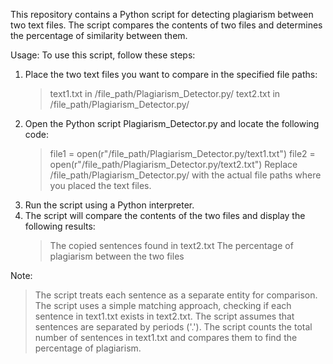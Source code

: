 This repository contains a Python script for detecting plagiarism between two text files. The script compares the contents of two files and determines the percentage of similarity between them.

Usage:
To use this script, follow these steps:
1. Place the two text files you want to compare in the specified file paths:
   > text1.txt in /file_path/Plagiarism_Detector.py/
   > text2.txt in /file_path/Plagiarism_Detector.py/
2. Open the Python script Plagiarism_Detector.py and locate the following code:
   > file1 = open(r"/file_path/Plagiarism_Detector.py/text1.txt")
   > file2 = open(r"/file_path/Plagiarism_Detector.py/text2.txt")
   Replace /file_path/Plagiarism_Detector.py/ with the actual file paths where you placed the text files.
3. Run the script using a Python interpreter.
4. The script will compare the contents of the two files and display the following results:
   > The copied sentences found in text2.txt
   > The percentage of plagiarism between the two files

Note:
  > The script treats each sentence as a separate entity for comparison.
  > The script uses a simple matching approach, checking if each sentence in text1.txt exists in text2.txt.
  > The script assumes that sentences are separated by periods ('.').
  > The script counts the total number of sentences in text1.txt and compares them to find the percentage of plagiarism.
